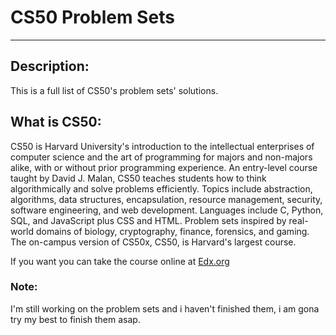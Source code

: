 # CS50 Problem Sets
---

## Description:
This is a full list of CS50's problem sets' solutions.

## What is CS50:
CS50 is Harvard University's introduction to the intellectual enterprises of computer science and the art of programming for majors and non-majors alike, with or without prior programming experience. An entry-level course taught by David J. Malan, CS50 teaches students how to think algorithmically and solve problems efficiently. Topics include abstraction, algorithms, data structures, encapsulation, resource management, security, software engineering, and web development. Languages include C, Python, SQL, and JavaScript plus CSS and HTML. Problem sets inspired by real-world domains of biology, cryptography, finance, forensics, and gaming. The on-campus version of CS50x, CS50, is Harvard's largest course.

If you want you can take the course online at [Edx.org](https://www.edx.org/course/cs50s-introduction-computer-science-harvardx-cs50x)


### Note:
I'm still working on the problem sets and i haven't finished them, i am gona try my best to finish them asap.
